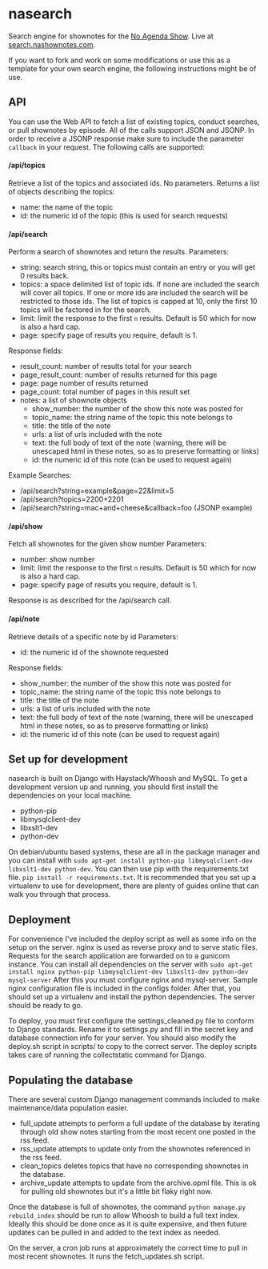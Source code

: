 nasearch
========

Search engine for shownotes for the [No Agenda Show](http://www.noagendashow.com/). Live at [search.nashownotes.com](http://search.nashownotes.com).

If you want to fork and work on some modifications or use this as a template for your own search engine, the following instructions might be of use.

API
----------------------
You can use the Web API to fetch a list of existing topics, conduct searches, or pull shownotes by episode.
All of the calls support JSON and JSONP.
In order to receive a JSONP response make sure to include the parameter `callback` in your request.
The following calls are supported:

#### /api/topics

Retrieve a list of the topics and associated ids.
No parameters.
Returns a list of objects describing the topics:

+ name: the name of the topic
+ id: the numeric id of the topic (this is used for search requests)

#### /api/search

Perform a search of shownotes and return the results.
Parameters:

 + string: search string, this or topics must contain an entry or you will get 0 results back.
 + topics: a space delimited list of topic ids. If none are included the search will cover all topics. If one or more ids are included the search will be restricted to those ids. The list of topics is capped at 10, only the first 10 topics will be factored in for the search.
 + limit: limit the response to the first `n` results. Default is 50 which for now is also a hard cap.
 + page: specify page of results you require, default is 1.

 Response fields:

 + result_count: number of results total for your search
 + page_result_count: number of results returned for this page
 + page: page number of results returned
 + page_count: total number of pages in this result set
 + notes: a list of shownote objects
   + show_number: the number of the show this note was posted for
   + topic_name: the string name of the topic this note belongs to
   + title: the title of the note
   + urls: a list of urls included with the note
   + text: the full body of text of the note (warning, there will be unescaped html in these notes, so as to preserve formatting or links)
   + id: the numeric id of this note (can be used to request again)

Example Searches:

 + /api/search?string=example&page=22&limit=5
 + /api/search?topics=2200+2201
 + /api/search?string=mac+and+cheese&callback=foo (JSONP example)

#### /api/show

Fetch all shownotes for the given show number
Parameters:

 + number: show number
 + limit: limit the response to the first `n` results. Default is 50 which for now is also a hard cap.
 + page: specify page of results you require, default is 1.

Response is as described for the /api/search call.

#### /api/note

 Retrieve details of a specific note by id
 Parameters:

 + id: the numeric id of the shownote requested

Response fields:
 + show_number: the number of the show this note was posted for
 + topic_name: the string name of the topic this note belongs to
 + title: the title of the note
 + urls: a list of urls included with the note
 + text: the full body of text of the note (warning, there will be unescaped html in these notes, so as to preserve formatting or links)
 + id: the numeric id of this note (can be used to request again)

Set up for development
----------------------
nasearch is built on Django with Haystack/Whoosh and MySQL.
To get a development version up and running, you should first install the dependencies on your local machine.

+ python-pip
+ libmysqlclient-dev
+ libxslt1-dev
+ python-dev

On debian/ubuntu based systems, these are all in the package manager and you can install with `sudo apt-get install python-pip libmysqlclient-dev libxslt1-dev python-dev`. You can then use pip with the requirements.txt file. `pip install -r requirements.txt`. It is recommended that you set up a virtualenv to use for development, there are plenty of guides online that can walk you through that process.

Deployment
------------
For convenience I've included the deploy script as well as some info on the setup on the server. nginx is used as reverse proxy and to serve static files. Requests for the search application are forwarded on to a gunicorn instance.
You can install all dependencies on the server with `sudo apt-get install nginx python-pip libmysqlclient-dev libxslt1-dev python-dev mysql-server`
After this you must configure nginx and mysql-server. Sample nginx configuration file is included in the configs folder.
After that, you should set up a virtualenv and install the python dependencies. The server should be ready to go.

To deploy, you must first configure the settings_cleaned.py file to conform to Django standards. Rename it to settings.py and fill in the secret key and database connection info for your server. You should also modify the deploy.sh script in scripts/ to copy to the correct server. The deploy scripts takes care of running the collectstatic command for Django.

Populating the database
-----------
There are several custom Django management commands included to make maintenance/data population easier.

+ full_update attempts to perform a full update of the database by iterating through old show notes starting from the most recent one posted in the rss feed.
+ rss_update attempts to update only from the shownotes referenced in the rss feed.
+ clean_topics deletes topics that have no corresponding shownotes in the database.
+ archive_update attempts to update from the archive.opml file. This is ok for pulling old shownotes but it's a little bit flaky right now.

Once the database is full of shownotes, the command `python manage.py rebuild_index` should be run to allow Whoosh to build a full text index. Ideally this should be done once as it is quite expensive, and then future updates can be pulled in and added to the text index as needed.

On the server, a cron job runs at approximately the correct time to pull in most recent shownotes. It runs the fetch_updates.sh script.
